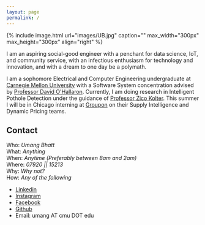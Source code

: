 ```yaml
---
layout: page
permalink: /
---
```


{% include image.html url="images/UB.jpg" caption="" max_width="300px" max_height="300px" align="right" %}

I am an aspiring social-good engineer with a penchant for data science, IoT, and community service, with an infectious enthusiasm for technology and innovation, and with a dream to one day be a polymath.

I am a sophomore Electrical and Computer Engineering undergraduate at [Carnegie Mellon University] with a Software System concentration advised by [Professor David O'Hallaron]. Currently, I am doing research in Intelligent Pothole Detection under the guidance of [Professor Zico Kolter]. This summer I will be in Chicago interning at [Groupon] on their Supply Intelligence and Dynamic Pricing teams.  

## Contact

Who: <i>Umang Bhatt</i> <br />
What: <i>Anything</i> <br />
When: <i>Anytime (Preferably between 8am and 2am)</i> <br />
Where: <i> 07920 || 15213 </i> <br />
Why: <i> Why not? </i> <br />
How: <i>Any of the following</i> <br />
* [Linkedin]
* [Instagram]
* [Facebook]
* [Github]
* Email: umang AT cmu DOT edu 
<br />



[Carnegie Mellon University]: http://www.cmu.edu
[Professor David O'Hallaron]: http://www.cs.cmu.edu/~droh/
[Professor Zico Kolter]: http://www.zicokolter.com
[Groupon]: http://www.groupon.com
[Linkedin]: http://www.linkedin.com/in/umangsbhatt
[Instagram]: http://www.instagram.com/umangsbhatt
[Facebook]: http://www.facebook.com/umangsbhatt
[Github]: http://www.github.com/umangsbhatt
